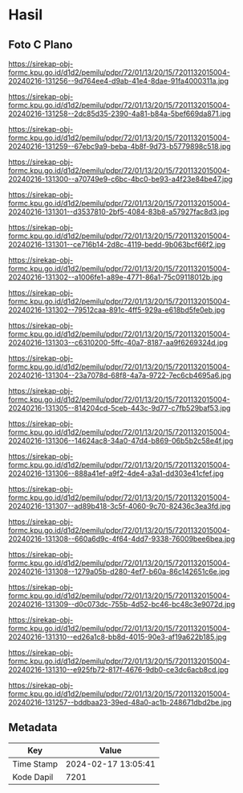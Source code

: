 # Hasil

## Foto C Plano

https://sirekap-obj-formc.kpu.go.id/d1d2/pemilu/pdpr/72/01/13/20/15/7201132015004-20240216-131256--9d764ee4-d9ab-41e4-8dae-91fa4000311a.jpg

https://sirekap-obj-formc.kpu.go.id/d1d2/pemilu/pdpr/72/01/13/20/15/7201132015004-20240216-131258--2dc85d35-2390-4a81-b84a-5bef669da871.jpg

https://sirekap-obj-formc.kpu.go.id/d1d2/pemilu/pdpr/72/01/13/20/15/7201132015004-20240216-131259--67ebc9a9-beba-4b8f-9d73-b5779898c518.jpg

https://sirekap-obj-formc.kpu.go.id/d1d2/pemilu/pdpr/72/01/13/20/15/7201132015004-20240216-131300--a70749e9-c6bc-4bc0-be93-a4f23e84be47.jpg

https://sirekap-obj-formc.kpu.go.id/d1d2/pemilu/pdpr/72/01/13/20/15/7201132015004-20240216-131301--d3537810-2bf5-4084-83b8-a57927fac8d3.jpg

https://sirekap-obj-formc.kpu.go.id/d1d2/pemilu/pdpr/72/01/13/20/15/7201132015004-20240216-131301--ce716b14-2d8c-4119-bedd-9b063bcf66f2.jpg

https://sirekap-obj-formc.kpu.go.id/d1d2/pemilu/pdpr/72/01/13/20/15/7201132015004-20240216-131302--a1006fe1-a89e-4771-86a1-75c09118012b.jpg

https://sirekap-obj-formc.kpu.go.id/d1d2/pemilu/pdpr/72/01/13/20/15/7201132015004-20240216-131302--79512caa-891c-4ff5-929a-e618bd5fe0eb.jpg

https://sirekap-obj-formc.kpu.go.id/d1d2/pemilu/pdpr/72/01/13/20/15/7201132015004-20240216-131303--c6310200-5ffc-40a7-8187-aa9f6269324d.jpg

https://sirekap-obj-formc.kpu.go.id/d1d2/pemilu/pdpr/72/01/13/20/15/7201132015004-20240216-131304--23a7078d-68f8-4a7a-9722-7ec6cb4695a6.jpg

https://sirekap-obj-formc.kpu.go.id/d1d2/pemilu/pdpr/72/01/13/20/15/7201132015004-20240216-131305--814204cd-5ceb-443c-9d77-c7fb529baf53.jpg

https://sirekap-obj-formc.kpu.go.id/d1d2/pemilu/pdpr/72/01/13/20/15/7201132015004-20240216-131306--14624ac8-34a0-47d4-b869-06b5b2c58e4f.jpg

https://sirekap-obj-formc.kpu.go.id/d1d2/pemilu/pdpr/72/01/13/20/15/7201132015004-20240216-131306--888a41ef-a9f2-4de4-a3a1-dd303e41cfef.jpg

https://sirekap-obj-formc.kpu.go.id/d1d2/pemilu/pdpr/72/01/13/20/15/7201132015004-20240216-131307--ad89b418-3c5f-4060-9c70-82436c3ea3fd.jpg

https://sirekap-obj-formc.kpu.go.id/d1d2/pemilu/pdpr/72/01/13/20/15/7201132015004-20240216-131308--660a6d9c-4f64-4dd7-9338-76009bee6bea.jpg

https://sirekap-obj-formc.kpu.go.id/d1d2/pemilu/pdpr/72/01/13/20/15/7201132015004-20240216-131308--1279a05b-d280-4ef7-b60a-86c142651c6e.jpg

https://sirekap-obj-formc.kpu.go.id/d1d2/pemilu/pdpr/72/01/13/20/15/7201132015004-20240216-131309--d0c073dc-755b-4d52-bc46-bc48c3e9072d.jpg

https://sirekap-obj-formc.kpu.go.id/d1d2/pemilu/pdpr/72/01/13/20/15/7201132015004-20240216-131310--ed26a1c8-bb8d-4015-90e3-af19a622b185.jpg

https://sirekap-obj-formc.kpu.go.id/d1d2/pemilu/pdpr/72/01/13/20/15/7201132015004-20240216-131310--e925fb72-817f-4676-9db0-ce3dc6acb8cd.jpg

https://sirekap-obj-formc.kpu.go.id/d1d2/pemilu/pdpr/72/01/13/20/15/7201132015004-20240216-131257--bddbaa23-39ed-48a0-ac1b-248671dbd2be.jpg


## Metadata

| Key        | Value               |
| ---------- | ------------------- |
| Time Stamp | 2024-02-17 13:05:41 |
| Kode Dapil | 7201                |



